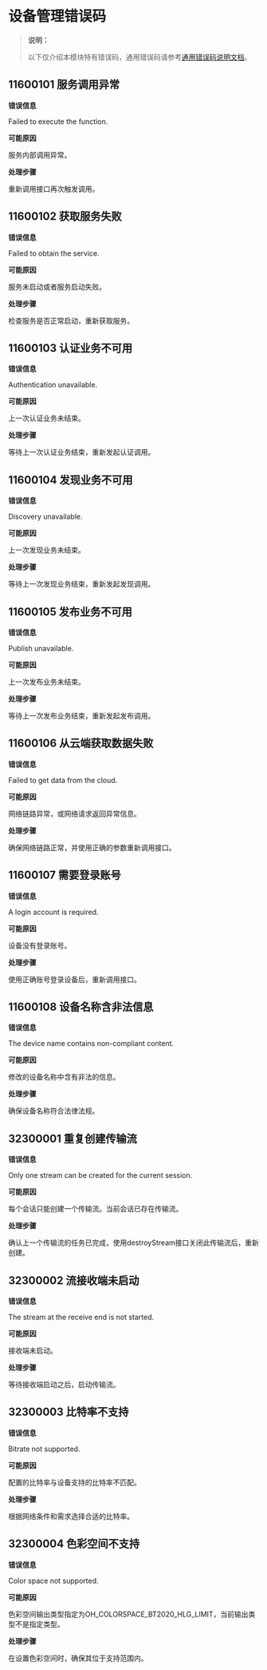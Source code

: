 # 设备管理错误码

> **说明：**
>
> 以下仅介绍本模块特有错误码，通用错误码请参考[通用错误码说明文档](../errorcode-universal.md)。

## 11600101 服务调用异常

**错误信息**

Failed to execute the function.

**可能原因**

服务内部调用异常。

**处理步骤**

重新调用接口再次触发调用。

## 11600102 获取服务失败

**错误信息**

Failed to obtain the service.

**可能原因**

服务未启动或者服务启动失败。

**处理步骤**

检查服务是否正常启动，重新获取服务。

## 11600103 认证业务不可用

**错误信息**

Authentication unavailable.

**可能原因**

上一次认证业务未结束。

**处理步骤**

等待上一次认证业务结束，重新发起认证调用。

## 11600104 发现业务不可用

**错误信息**

Discovery unavailable.

**可能原因**

上一次发现业务未结束。

**处理步骤**

等待上一次发现业务结束，重新发起发现调用。

## 11600105 发布业务不可用

**错误信息**

Publish unavailable.

**可能原因**

上一次发布业务未结束。

**处理步骤**

等待上一次发布业务结束，重新发起发布调用。

## 11600106 从云端获取数据失败

**错误信息**

Failed to get data from the cloud.

**可能原因**

网络链路异常，或网络请求返回异常信息。

**处理步骤**

确保网络链路正常，并使用正确的参数重新调用接口。

## 11600107 需要登录账号

**错误信息**

A login account is required.

**可能原因**

设备没有登录账号。

**处理步骤**

使用正确账号登录设备后，重新调用接口。

## 11600108 设备名称含非法信息

**错误信息**

The device name contains non-compliant content.

**可能原因**

修改的设备名称中含有非法的信息。

**处理步骤**

确保设备名称符合法律法规。

## 32300001 重复创建传输流

**错误信息**

Only one stream can be created for the current session.

**可能原因**

每个会话只能创建一个传输流。当前会话已存在传输流。

**处理步骤**

确认上一个传输流的任务已完成，使用destroyStream接口关闭此传输流后，重新创建。

## 32300002 流接收端未启动

**错误信息**

The stream at the receive end is not started.

**可能原因**

接收端未启动。

**处理步骤**

等待接收端启动之后，启动传输流。

## 32300003 比特率不支持

**错误信息**

Bitrate not supported.

**可能原因**

配置的比特率与设备支持的比特率不匹配。

**处理步骤**

根据网络条件和需求选择合适的比特率。

## 32300004 色彩空间不支持

**错误信息**

Color space not supported.

**可能原因**

色彩空间输出类型指定为OH_COLORSPACE_BT2020_HLG_LIMIT，当前输出类型不是指定类型。

**处理步骤**

在设置色彩空间时，确保其位于支持范围内。
